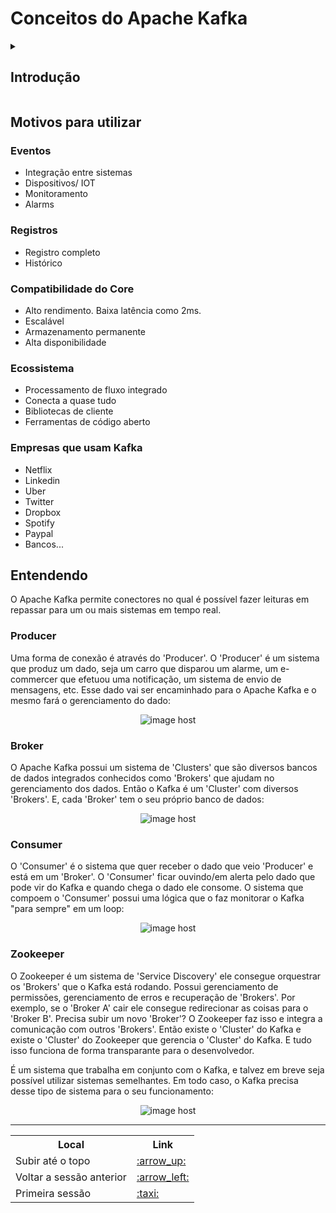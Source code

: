 # Conceitos do Apache Kafka

<details><summary><h2>Introdução</h2></summary>

<br/>

Apache Kafka é uma plataforma open-source serve para o processamento/transmissão de dados/streams em um fluxo contínuo, desenvolvida pela Apache Software Foundation, escrita em Scala e Java. Tem como objetivo fornecer uma plataforma unificada, de alta capacidade e baixa latência para tratamento de dados em tempo real. Ou seja, é um sistema de mensageria de alto desempenho e em tempo real. Essa plataforma se popularizou muito nos últimos anos com a “ascensão dos microsserviços”. O Kafka se destaca por ser extremamente veloz, escalável e versátil.


No início as companias apenas queriam integrar os dados de um sistema para o outro. Um Source System que envia dados para o System Target e nisso poderia ocorrer no percuso a Extração, Transformação e Carregamento dos dados:

<div align="center"><img src="https://thumbs2.imgbox.com/b8/57/1Yk11Tmu_t.jpg"/></div>

Após um tempo as companias passaram a necessitar de mais Source System e mais System Target:

<div align="center"><img src="https://thumbs2.imgbox.com/3c/c1/o4yJEXnl_t.jpg"/></div>


Com isso a integração entre os sistemas se torna um desafio maior. Se você tem 4 Source System e 6 System Target a quantidade de integração é 24:

- E cada integração possui suas configurações
	- Protocol 
		- como os dados são transportados(TCP, HTTP, REST, FTP, JDBC...)
	- Data format
		- como os dados são passados(Binary, CSV, JSON, Avro,Protobuf..)
- E cada Source System terá a sua carga aumentada por conexões

Então como resolvemos esse problema?


Bem, através de desacomplamentos utilizando o Apache Kafka, é possível otimizar:

Tanto o System Source quanto o Target System continuam com suas funções e o Kafka
passa a fazer intermédio entre esses sistemas

<div align="center"><img src="https://thumbs2.imgbox.com/a4/d3/krYKwxkO_t.jpg"/></div>

Mas o que muda? Agora o System Source são apenas responsáveis pelo envio dos dados.
E passam a ser chamados de Producer, pois produzem os dados no Kafka. E com isso
o Kafka passa a ter um fluxo de dados que origina do Producer. E, esses dados precisam
de um destino, que é o System Target, que passa a ser chamado de Consumer, pois consome
os dados:

<div align="center"><img src="https://thumbs2.imgbox.com/90/c5/koM7ku6a_t.jpg"/></div>

Isso deixa tudo mais excalável. 


Se continuarmos no mesmo exemplo, um Producer, pode ser:
	
- Uma página web
- Dados de preços
- transações financeiras
- interações de usuários
- todas essas coisas que criam fluxos de dados

E esses dados criados/trafegados em tempo real no Apache Kafka.

E um Consumer, pode ser:

- Um banco de dados
- Sistema de Análises
- Sistema de e-mail
- Auditoria
- sistemas que são alimentados por dados

</details>

## Motivos para utilizar

### Eventos

- Integração entre sistemas
- Dispositivos/ IOT
- Monitoramento
- Alarms

### Registros

- Registro completo
- Histórico

### Compatibilidade do Core

- Alto rendimento. Baixa latência como 2ms.
- Escalável
- Armazenamento permanente
- Alta disponibilidade

### Ecossistema

- Processamento de fluxo integrado
- Conecta a quase tudo
- Bibliotecas de cliente
- Ferramentas de código aberto

### Empresas que usam Kafka

- Netflix
- Linkedin
- Uber
- Twitter
- Dropbox
- Spotify
- Paypal
- Bancos...


## Entendendo

O Apache Kafka permite conectores no qual é possível fazer leituras em repassar para um ou mais sistemas em tempo real. 

### Producer

Uma forma de conexão é através do 'Producer'. O 'Producer' é um sistema que produz um dado, seja um carro que disparou um alarme, um e-commercer que efetuou uma notificação, um sistema de envio de mensagens, etc. Esse dado vai ser encaminhado para o Apache Kafka e o mesmo fará o gerenciamento do dado:

<div align="center"><img src="https://thumbs2.imgbox.com/e6/3d/m6YRD1OW_t.png" alt="image host"/></div>

### Broker

O Apache Kafka possui um sistema de 'Clusters' que são diversos bancos de dados integrados conhecidos como 'Brokers' que ajudam no gerenciamento dos dados. Então o Kafka é um 'Cluster' com diversos 'Brokers'. E, cada 'Broker' tem o seu próprio banco de dados:

<div align="center"><img src="https://thumbs2.imgbox.com/d7/53/jfXc7XGK_t.png" alt="image host"/></div>


### Consumer

O 'Consumer' é o sistema que quer receber o dado que veio 'Producer' e está em um 'Broker'. O 'Consumer' ficar ouvindo/em alerta pelo dado que pode vir do Kafka e quando chega o dado ele consome. O sistema que compoem o 'Consumer' possui uma lógica que o faz monitorar o Kafka "para sempre" em um loop:

<div align="center"><img src="https://thumbs2.imgbox.com/29/5f/ZZcrdqgr_t.png" alt="image host"/></div>


### Zookeeper

O Zookeeper é um sistema de 'Service Discovery' ele consegue orquestrar os 'Brokers' que o Kafka está rodando. Possui gerenciamento de permissões, gerenciamento de erros e recuperação de 'Brokers'. Por exemplo, se o 'Broker A' cair ele consegue redirecionar as coisas para o 'Broker B'. Precisa subir um novo 'Broker'? O Zookeeper faz isso e integra a comunicação com outros 'Brokers'. Então  existe o 'Cluster' do Kafka e existe o 'Cluster' do Zookeeper que gerencia o 'Cluster' do Kafka. E tudo isso funciona de forma transparante para o desenvolvedor.


É um sistema que trabalha em conjunto com o Kafka, e talvez em breve seja possível utilizar sistemas semelhantes. Em todo caso, o Kafka precisa desse tipo de sistema para o seu funcionamento:

<div align="center"><img src="https://thumbs2.imgbox.com/45/4d/ozqgNj91_t.png" alt="image host"/></div>
                                       

<hr/>

<table>
  <tr>
    <th>Local</th>
    <th>Link</th>
  </tr>
  <tr>
    <td>Subir até o topo</td>
    <td><a href="https://github.com/gil-son/kafka-versions/tree/main/PT-BR/conceitos">:arrow_up:</a></td>
  </tr>
  <tr>
    <td>Voltar a sessão anterior</td>
    <td><a href="https://github.com/gil-son/kafka-versions/tree/main/PT-BR">:arrow_left:</a></td>
  </tr>
   <tr>
    <td>Primeira sessão</td>
    <td><a href="https://github.com/gil-son/kafka-versions">:taxi:</a></td>
  </tr>
</table>


